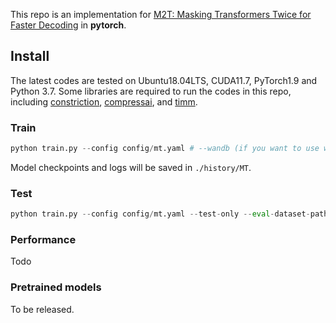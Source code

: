 This repo is an implementation for [M2T: Masking Transformers Twice for Faster Decoding](https://openaccess.thecvf.com/content/ICCV2023/html/Mentzer_M2T_Masking_Transformers_Twice_for_Faster_Decoding_ICCV_2023_paper.html) in **pytorch**.

## Install

The latest codes are tested on Ubuntu18.04LTS, CUDA11.7, PyTorch1.9 and Python 3.7.
Some libraries are required to run the codes in this repo, including [constriction](https://bamler-lab.github.io/constriction/), [compressai](https://github.com/InterDigitalInc/CompressAI), and [timm](https://timm.fast.ai/).

### Train
```python
python train.py --config config/mt.yaml # --wandb (if you want to use wandb)
```
Model checkpoints and logs will be saved in `./history/MT`.

### Test
```python
python train.py --config config/mt.yaml --test-only --eval-dataset-path: 'path_to_kodak'
```
### Performance
Todo

### Pretrained models
To be released.